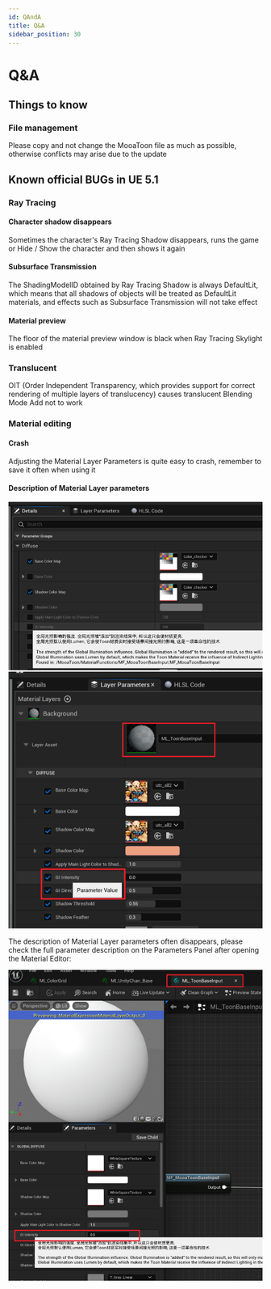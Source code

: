 ```yaml
---
id: QAndA
title: Q&A
sidebar_position: 30
---
```

# Q&A

## Things to know

### File management

Please copy and not change the MooaToon file as much as possible, otherwise conflicts may arise due to the update



## Known official BUGs in UE 5.1

### Ray Tracing

#### Character shadow disappears

Sometimes the character's Ray Tracing Shadow disappears, runs the game or Hide / Show the character and then shows it again

#### Subsurface Transmission

The ShadingModelID obtained by Ray Tracing Shadow is always DefaultLit, which means that all shadows of objects will be treated as DefaultLit materials, and effects such as Subsurface Transmission will not take effect

#### Material preview

The floor of the material preview window is black when Ray Tracing Skylight is enabled

### Translucent

OIT (Order Independent Transparency, which provides support for correct rendering of multiple layers of translucency) causes translucent Blending Mode Add not to work

### Material editing

#### Crash

Adjusting the Material Layer Parameters is quite easy to crash, remember to save it often when using it

#### Description of Material Layer parameters

![image-20230223225457143](./assets/image-20230223225457143-49d66406c4ca15a0045da74423e64271.png)![image-20230223225748583](./assets/image-20230223225748583-3b15e6c2538602497842714b0c518461.png)

The description of Material Layer parameters often disappears, please check the full parameter description on the Parameters Panel after opening the Material Editor:

![image-20230223225635072](./assets/image-20230223225635072-2aecb461b7167c83e4beeee562f79695.png)



